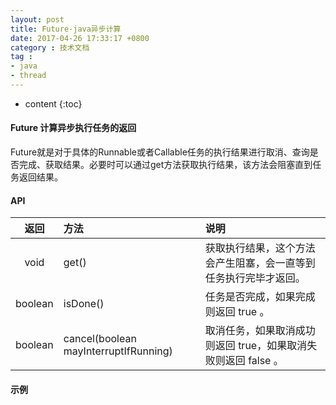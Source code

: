 ```yaml
---
layout: post
title: Future-java异步计算
date: 2017-04-26 17:33:17 +0800
category : 技术文档
tag :
- java
- thread
---
```

* content
{:toc}

#### Future 计算异步执行任务的返回
Future就是对于具体的Runnable或者Callable任务的执行结果进行取消、查询是否完成、获取结果。必要时可以通过get方法获取执行结果，该方法会阻塞直到任务返回结果。



#### API
| 返回 | 方法 | 说明 |
|:---:|:---|:---|
| void | get() | 获取执行结果，这个方法会产生阻塞，会一直等到任务执行完毕才返回。 |
| boolean | isDone() | 任务是否完成，如果完成则返回 true 。|
| boolean | cancel(boolean mayInterruptIfRunning) | 取消任务，如果取消成功则返回 true，如果取消失败则返回 false 。 |



#### 示例
